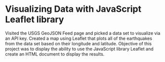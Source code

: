 # Visualizing Data with JavaScript Leaflet library

Visited the USGS GeoJSON Feed page and picked a data set to visualize via an API key. 
Created a map using Leaflet that plots all of the earthquakes from the data set based on their longitude and latitude.
Objective of this project was to display the ability to use the JavaScript library Leaflet and create an HTML document to display the results.



